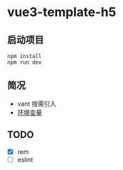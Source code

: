 # vue3-template-h5

## 启动项目

``` shell
npm install
npm run dev
```

## 简况

- vant 按需引入
- [环境变量](https://cn.vitejs.dev/guide/env-and-mode.html)

## TODO

- [x] rem
- [ ] eslint
